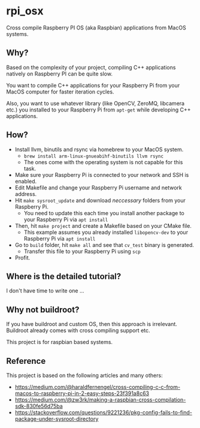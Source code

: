 # rpi_osx

Cross compile Raspberry PI OS (aka Raspbian) applications from MacOS systems.

## Why?

Based on the complexity of your project, compiling C++ applications natively on Raspberry PI can be quite slow.

You want to compile C++ applications for your Raspberry Pi from your MacOS computer for faster iteration cycles.

Also, you want to use whatever library (like OpenCV, ZeroMQ, libcamera etc.) you installed to your Raspberry Pi from `apt-get` while developing C++ applications.

## How?

* Install llvm, binutils and rsync via homebrew to your MacOS system.
	- `brew install arm-linux-gnueabihf-binutils llvm rsync`
	- The ones come with the operating system is not capable for this task.
* Make sure your Raspberry Pi is connected to your network and SSH is enabled.
* Edit Makefile and change your Raspberry Pi username and network address.
* Hit `make sysroot_update` and download *neccessary* folders from your Raspberry Pi.
	- You need to update this each time you install another package to your Raspberry Pi via `apt install`
* Then, hit `make project` and create a Makefile based on your CMake file.
	- This example assumes you already installed `libopencv-dev` to your Raspberry Pi via `apt install`
* Go to `build` folder, hit `make all` and see that `cv_test` binary is generated.
	- Transfer this file to your Raspberry Pi using `scp`
* Profit.

## Where is the detailed tutorial?

I don't have time to write one ...

## Why not buildroot?

If you have buildroot and custom OS, then this approach is irrelevant. Buildroot already comes with cross compiling support etc.

This project is for raspbian based systems.

## Reference

This project is based on the following articles and many others:

*  <https://medium.com/@haraldfernengel/cross-compiling-c-c-from-macos-to-raspberry-pi-in-2-easy-steps-23f391a8c63>
* <https://medium.com/@zw3rk/making-a-raspbian-cross-compilation-sdk-830fe56d75ba>
* <https://stackoverflow.com/questions/9221236/pkg-config-fails-to-find-package-under-sysroot-directory>